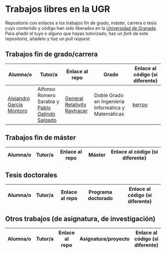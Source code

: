 # Trabajos libres en la UGR

Repositorio con enlaces a los trabajos fin de grado, máster, carrera o tesis cuyo contenido y código han sido liberados en la [Universidad de Granada](http://www.ugr.es). Para añadir el tuyo o alguno que hayas tutorizado, haz un *fork* de este repositorio, añádelo y haz un *pull request*.

## Trabajos fin de grado/carrera

| Alumna/o | Tutor/a | Enlace al repo | Grado | Enlace al código (si diferente) |
| -------- | -------- | -------------- | ------| --------------------------------|
| [Alejandro García Montoro](https://github.com/agarciamontoro) | Alfonso Romero Sarabia y [Pablo Galindo Salgado](https://github.com/pablogsal) | [General Relativity Raytracer](https://github.com/agarciamontoro/TFG) | Doble Grado en Ingeniería Informática y Matemáticas | [kerrpy](https://github.com/kerrpy) |

## Trabajos fin de máster

| Alumna/o | Tutor/a | Enlace al repo | Máster | Enlace al código (si diferente) |
| -------- | ------- | -------------- | -------| --------------------------------|

## Tesis doctorales

| Alumna/o | Tutor/a | Enlace al repo | Programa doctorado | Enlace al código (si diferente) |
| -------- | ------- | -------------- | ------------------ | ------------------------------- |

## Otros trabajos (de asignatura, de investigación) 

| Alumna/o | Tutor/a | Enlace al repo | Asignatura/proyecto | Enlace al código (si diferente) |
| -------- | ------- | -------------- | --------------------| --------------------------------|

